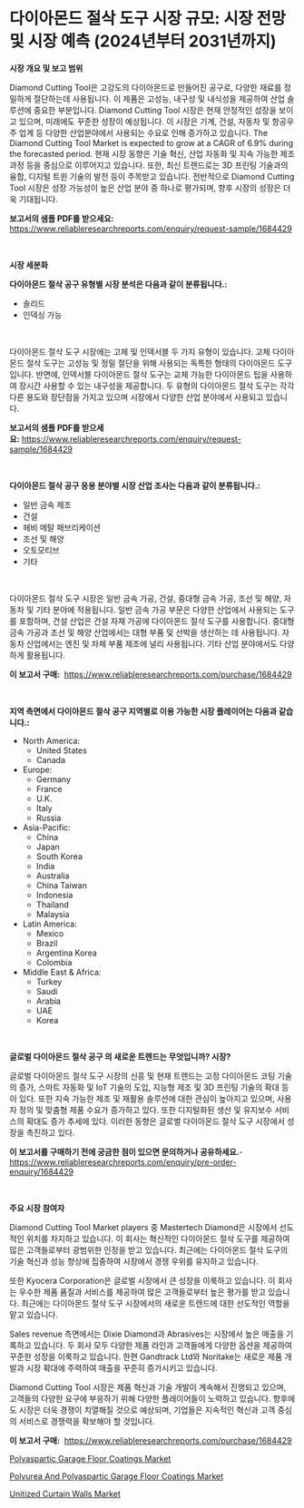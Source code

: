 <p><h1>다이아몬드 절삭 도구 시장 규모: 시장 전망 및 시장 예측 (2024년부터 2031년까지)</h1></p><p><strong>시장 개요 및 보고 범위</strong></p>
<p><p>Diamond Cutting Tool은 고강도의 다이아몬드로 만들어진 공구로, 다양한 재료를 정밀하게 절단하는데 사용됩니다. 이 제품은 고성능, 내구성 및 내식성을 제공하여 산업 솔루션에 중요한 부분입니다. Diamond Cutting Tool 시장은 현재 안정적인 성장을 보이고 있으며, 미래에도 꾸준한 성장이 예상됩니다. 이 시장은 기계, 건설, 자동차 및 항공우주 업계 등 다양한 산업분야에서 사용되는 수요로 인해 증가하고 있습니다. The Diamond Cutting Tool Market is expected to grow at a CAGR of 6.9% during the forecasted period. 현재 시장 동향은 기술 혁신, 산업 자동화 및 지속 가능한 제조과정 등을 중심으로 이루어지고 있습니다. 또한, 최신 트렌드로는 3D 프린팅 기술과의 융합, 디지털 트윈 기술의 발전 등이 주목받고 있습니다. 전반적으로 Diamond Cutting Tool 시장은 성장 가능성이 높은 산업 분야 중 하나로 평가되며, 향후 시장의 성장은 더욱 기대됩니다.</p></p>
<p><strong>보고서의 샘플 PDF를 받으세요:</strong> <a href="https://www.reliableresearchreports.com/enquiry/request-sample/1684429">https://www.reliableresearchreports.com/enquiry/request-sample/1684429</a></p>
<p>&nbsp;</p>
<p><strong>시장 세분화</strong></p>
<p><strong>다이아몬드 절삭 공구 유형별 시장 분석은 다음과 같이 분류됩니다.:</strong></p>
<p><ul><li>솔리드</li><li>인덱싱 가능</li></ul></p>
<p>&nbsp;</p>
<p><p>다이아몬드 절삭 도구 시장에는 고체 및 인덱서블 두 가지 유형이 있습니다. 고체 다이아몬드 절삭 도구는 고성능 및 정밀 절단을 위해 사용되는 독특한 형태의 다이아몬드 도구입니다. 반면에, 인덱서블 다이아몬드 절삭 도구는 교체 가능한 다이아몬드 팁을 사용하여 장시간 사용할 수 있는 내구성을 제공합니다. 두 유형의 다이아몬드 절삭 도구는 각각 다른 용도와 장단점을 가지고 있으며 시장에서 다양한 산업 분야에서 사용되고 있습니다.</p></p>
<p><strong>보고서의 샘플 PDF를 받으세요:</strong>&nbsp;<a href="https://www.reliableresearchreports.com/enquiry/request-sample/1684429">https://www.reliableresearchreports.com/enquiry/request-sample/1684429</a></p>
<p>&nbsp;</p>
<p><strong> 다이아몬드 절삭 공구 응용 분야별 시장 산업 조사는 다음과 같이 분류됩니다.:</strong></p>
<p><ul><li>일반 금속 제조</li><li>건설</li><li>헤비 메탈 패브리케이션</li><li>조선 및 해양</li><li>오토모티브</li><li>기타</li></ul></p>
<p>&nbsp;</p>
<p><p>다이아몬드 절삭 도구 시장은 일반 금속 가공, 건설, 중대형 금속 가공, 조선 및 해양, 자동차 및 기타 분야에 적용됩니다. 일반 금속 가공 부문은 다양한 산업에서 사용되는 도구를 포함하며, 건설 산업은 건설 자재 가공에 다이아몬드 절삭 도구를 사용합니다. 중대형 금속 가공과 조선 및 해양 산업에서는 대형 부품 및 선박을 생산하는 데 사용됩니다. 자동차 산업에서는 엔진 및 차체 부품 제조에 널리 사용됩니다. 기타 산업 분야에서도 다양하게 활용됩니다.</p></p>
<p><strong>이 보고서 구매:</strong>&nbsp; <a href="https://www.reliableresearchreports.com/purchase/1684429">https://www.reliableresearchreports.com/purchase/1684429</a></p>
<p>&nbsp;</p>
<p><strong>지역 측면에서 다이아몬드 절삭 공구 지역별로 이용 가능한 시장 플레이어는 다음과 같습니다.:</strong></p>
<p><ul>
    <li>
        North America:
        <ul>
            <li>United States</li>
            <li>Canada</li>
        </ul>
    </li>
    <li>
        Europe:
        <ul>
            <li>Germany</li>
            <li>France</li>
            <li>U.K.</li>
            <li>Italy</li>
            <li>Russia</li>
        </ul>
    </li>
    <li>
        Asia-Pacific:
        <ul>
            <li>China</li>
            <li>Japan</li>
            <li>South Korea</li>
            <li>India</li>
            <li>Australia</li>
            <li>China Taiwan</li>
            <li>Indonesia</li>
            <li>Thailand</li>
            <li>Malaysia</li>
        </ul>
    </li>
    <li>
        Latin America:
        <ul>
            <li>Mexico</li>
            <li>Brazil</li>
            <li>Argentina Korea</li>
            <li>Colombia</li>
        </ul>
    </li>
    <li>
        Middle East & Africa:
        <ul>
            <li>Turkey</li>
            <li>Saudi</li>
            <li>Arabia</li>
            <li>UAE</li>
            <li>Korea</li>
        </ul>
    </li>
    </ul></p>
<p>&nbsp;</p>
<p><strong>글로벌 다이아몬드 절삭 공구 의 새로운 트렌드는 무엇입니까? 시장?</strong></p>
<p><p>글로벌 다이아몬드 절삭 도구 시장의 신흥 및 현재 트렌드는 고정 다이아몬드 코팅 기술의 증가, 스마트 자동화 및 IoT 기술의 도입, 지능형 제조 및 3D 프린팅 기술의 확대 등이 있다. 또한 지속 가능한 제조 및 재활용 솔루션에 대한 관심이 높아지고 있으며, 사용자 정의 및 맞춤형 제품 수요가 증가하고 있다. 또한 디지털화된 생산 및 유지보수 서비스의 확대도 증가 추세에 있다. 이러한 동향은 글로벌 다이아몬드 절삭 도구 시장에서 성장을 촉진하고 있다.</p></p>
<p><strong>이 보고서를 구매하기 전에 궁금한 점이 있으면 문의하거나 공유하세요.</strong>- <a href="https://www.reliableresearchreports.com/enquiry/pre-order-enquiry/1684429">https://www.reliableresearchreports.com/enquiry/pre-order-enquiry/1684429</a></p>
<p>&nbsp;</p>
<p><strong>주요 시장 참여자</strong></p>
<p><p>Diamond Cutting Tool Market players 중 Mastertech Diamond은 시장에서 선도적인 위치를 차지하고 있습니다. 이 회사는 혁신적인 다이아몬드 절삭 도구를 제공하여 많은 고객들로부터 광범위한 인정을 받고 있습니다. 최근에는 다이아몬드 절삭 도구의 기술 혁신과 성능 향상에 집중하여 시장에서 경쟁 우위를 유지하고 있습니다.</p><p>또한 Kyocera Corporation은 글로벌 시장에서 큰 성장을 이룩하고 있습니다. 이 회사는 우수한 제품 품질과 서비스를 제공하여 많은 고객들로부터 높은 평가를 받고 있습니다. 최근에는 다이아몬드 절삭 도구 시장에서의 새로운 트렌드에 대한 선도적인 역할을 맡고 있습니다.</p><p>Sales revenue 측면에서는 Dixie Diamond과 Abrasives는 시장에서 높은 매출을 기록하고 있습니다. 두 회사 모두 다양한 제품 라인과 고객들에게 다양한 옵션을 제공하여 꾸준한 성장을 이룩하고 있습니다. 한편 Gandtrack Ltd와 Noritake는 새로운 제품 개발과 시장 확대에 주력하여 매출을 꾸준히 증가시키고 있습니다.</p><p>Diamond Cutting Tool 시장은 제품 혁신과 기술 개발이 계속해서 진행되고 있으며, 고객들의 다양한 요구에 부응하기 위해 다양한 플레이어들이 노력하고 있습니다. 향후에도 시장은 더욱 경쟁이 치열해질 것으로 예상되며, 기업들은 지속적인 혁신과 고객 중심의 서비스로 경쟁력을 확보해야 할 것입니다.</p></p>
<p><strong>이 보고서 구매:</strong>&nbsp;&nbsp;<a href="https://www.reliableresearchreports.com/purchase/1684429">https://www.reliableresearchreports.com/purchase/1684429</a></p>
<p><p><a href="https://github.com/mauripalmi/Market-Research-Report-List-2/blob/main/polyaspartic-garage-floor-coatings-market.md">Polyaspartic Garage Floor Coatings Market</a></p><p><a href="https://github.com/nicoletavirag/Market-Research-Report-List-2/blob/main/polyurea-and-polyaspartic-garage-floor-coatings-market.md">Polyurea And Polyaspartic Garage Floor Coatings Market</a></p><p><a href="https://github.com/redneck06/Market-Research-Report-List-2/blob/main/unitized-curtain-walls-market.md">Unitized Curtain Walls Market</a></p></p>
